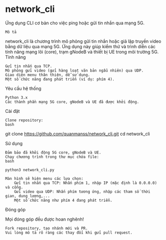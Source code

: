 # network_cli

Ứng dụng CLI cơ bản cho việc ping hoặc gửi tin nhắn qua mạng 5G.
    
    Mô tả

network_cli là chương trình mô phỏng gửi tin nhắn hoặc giả lập truyền video bằng dữ liệu qua mạng 5G. Ứng dụng này giúp kiểm thử và trình diễn các tính năng mạng lõi (core), trạm gNodeB và thiết bị UE trong môi trường 5G.
Tính năng

    Gửi tin nhắn qua TCP.
    Mô phỏng gửi video (gửi hàng loạt văn bản ngẫu nhiên) qua UDP.
    Giao diện menu thân thiện, dễ sử dụng.
    Một số chức năng đang phát triển (ví dụ: phím 4).

Yêu cầu hệ thống

    Python 3.x
    Các thành phần mạng 5G core, gNodeB và UE đã được khởi động.

Cài đặt

    Clone repository:
    bash

git clone https://github.com/quanmanss/network_cli.git
    cd network_cli

Sử dụng

    Đảm bảo đã khởi động 5G core, gNodeB và UE.
    Chạy chương trình trong thư mục chứa file:
    bash

    python3 network_cli.py

    Màn hình sẽ hiện menu các lựa chọn:
        Gửi tin nhắn qua TCP: Nhấn phím 1, nhập IP (mặc định là 0.0.0.0) và cổng.
        Gửi video qua UDP: Nhấn phím tương ứng, nhập các tham số thời gian, dung lượng,...
        Một số chức năng như phím 4 đang phát triển.

Đóng góp

Mọi đóng góp đều được hoan nghênh!

    Fork repository, tạo nhánh mới và PR.
    Vui lòng mô tả rõ ràng các thay đổi khi gửi pull request.


